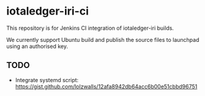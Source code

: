 # iotaledger-iri-ci

This repository is for Jenkins CI integration of iotaledger-iri builds.

We currently support Ubuntu build and publish the source files to launchpad using an authorised key.

## TODO
- Integrate systemd script: https://gist.github.com/lolzwalls/12afa8942db64acc6b00e51cbbd96751

